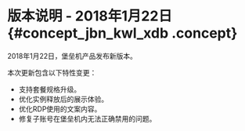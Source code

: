 # 版本说明 - 2018年1月22日 {#concept_jbn_kwl_xdb .concept}

2018年1月22日，堡垒机产品发布新版本。

本次更新包含以下特性变更：

-   支持套餐规格升级。
-   优化实例释放后的展示体验。
-   优化RDP使用的文案内容。
-   修复子账号在堡垒机内无法正确禁用的问题。


